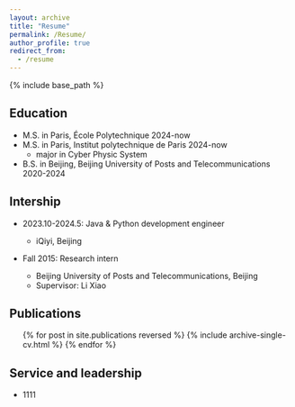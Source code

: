```yaml
---
layout: archive
title: "Resume"
permalink: /Resume/
author_profile: true
redirect_from:
  - /resume
---
```

{% include base_path %}

Education
------
* M.S. in Paris, École Polytechnique 2024-now
* M.S. in Paris, Institut polytechnique de Paris 2024-now
  * major in Cyber Physic System
* B.S. in Beijing, Beijing University of Posts and Telecommunications 2020-2024

Intership
------
* 2023.10-2024.5: Java & Python development engineer
  * iQiyi, Beijing

* Fall 2015: Research intern
  * Beijing University of Posts and Telecommunications, Beijing
  * Supervisor: Li Xiao

  

Publications
------
  <ul>{% for post in site.publications reversed %}
    {% include archive-single-cv.html %}
  {% endfor %}</ul>
  

  
Service and leadership
------
* 1111
